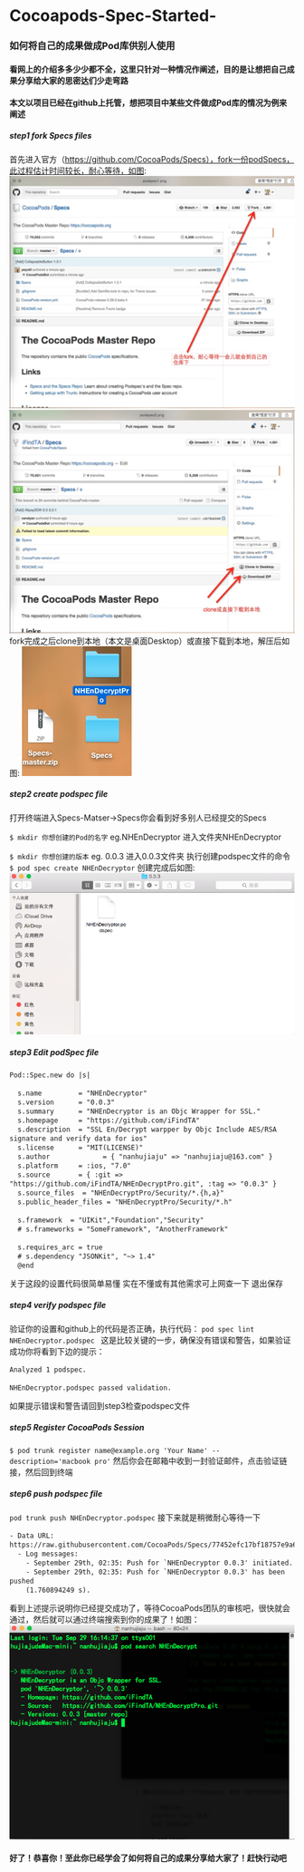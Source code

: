 # Cocoapods-Spec-Started-
### 如何将自己的成果做成Pod库供别人使用
#### 看网上的介绍多多少少都不全，这里只针对一种情况作阐述，目的是让想把自己成果分享给大家的思密达们少走弯路
#### 本文以项目已经在github上托管，想把项目中某些文件做成Pod库的情况为例来阐述
##### step1 fork Specs files
首先进入官方（https://github.com/CocoaPods/Specs），fork一份podSpecs，此过程估计时间较长，耐心等待，如图:
![image](https://github.com/iFindTA/screenshots/blob/master/podspec1.jpg)
![image](https://github.com/iFindTA/screenshots/blob/master/podspec2.jpg)
fork完成之后clone到本地（本文是桌面Desktop）或直接下载到本地，解压后如图:
![image](https://github.com/iFindTA/screenshots/blob/master/podspec0.png)
##### step2 create podspec file
打开终端进入Specs-Matser->Specs你会看到好多别人已经提交的Specs

`$ mkdir 你想创建的Pod的名字` eg.NHEnDecryptor
进入文件夹NHEnDecryptor

`$ mkdir 你想创建的版本` eg. 0.0.3
进入0.0.3文件夹 执行创建podspec文件的命令
`$ pod spec create NHEnDecryptor`
创建完成后如图:
![image](https://github.com/iFindTA/screenshots/blob/master/podspec3.png)
##### step3 Edit podSpec file
```
Pod::Spec.new do |s|

  s.name         = "NHEnDecryptor"
  s.version      = "0.0.3"
  s.summary      = "NHEnDecryptor is an Objc Wrapper for SSL."
  s.homepage     = "https://github.com/iFindTA"
  s.description  = "SSL En/Decrypt warpper by Objc Include AES/RSA signature and verify data for ios"
  s.license      = "MIT(LICENSE)"
  s.author             = { "nanhujiaju" => "nanhujiaju@163.com" }
  s.platform     = :ios, "7.0"
  s.source       = { :git => "https://github.com/iFindTA/NHEnDecryptPro.git", :tag => "0.0.3" }
  s.source_files  = "NHEnDecryptPro/Security/*.{h,a}"
  s.public_header_files = "NHEnDecryptPro/Security/*.h"

  s.framework  = "UIKit","Foundation","Security"
  # s.frameworks = "SomeFramework", "AnotherFramework"

  s.requires_arc = true
  # s.dependency "JSONKit", "~> 1.4"
  @end

```
关于这段的设置代码很简单易懂 实在不懂或有其他需求可上网查一下
退出保存

##### step4 verify podspec file
验证你的设置和github上的代码是否正确，执行代码：
`pod spec lint NHEnDecryptor.podspec ` 
这是比较关键的一步，确保没有错误和警告，如果验证成功你将看到下边的提示：
```
Analyzed 1 podspec.

NHEnDecryptor.podspec passed validation.

```
如果提示错误和警告请回到step3检查podspec文件

##### step5 Register CocoaPods Session
`$ pod trunk register name@example.org 'Your Name' --description='macbook pro'`
然后你会在邮箱中收到一封验证邮件，点击验证链接，然后回到终端
##### step6 push podspec file
`pod trunk push NHEnDecryptor.podspec`
接下来就是稍微耐心等待一下
```
- Data URL: https://raw.githubusercontent.com/CocoaPods/Specs/77452efc17bf18757e9a6ab9b09d5a3d08b3f649/Specs/NHEnDecryptor/0.0.3/NHEnDecryptor.podspec.json
  - Log messages:
    - September 29th, 02:35: Push for `NHEnDecryptor 0.0.3' initiated.
    - September 29th, 02:35: Push for `NHEnDecryptor 0.0.3' has been pushed
    (1.760894249 s).

```
看到上述提示说明你已经提交成功了，等待CocoaPods团队的审核吧，很快就会通过，然后就可以通过终端搜索到你的成果了！如图：
![image](https://github.com/iFindTA/screenshots/blob/master/podspec4.png)

#### 好了！恭喜你！至此你已经学会了如何将自己的成果分享给大家了！赶快行动吧